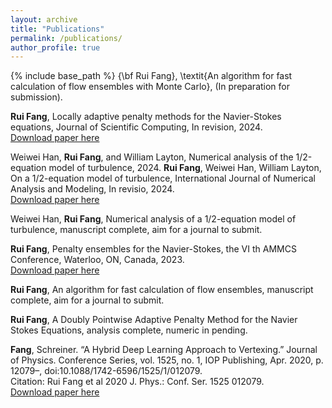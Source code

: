 ```yaml
---
layout: archive
title: "Publications"
permalink: /publications/
author_profile: true
---
```

{% include base_path %}
{\bf Rui Fang}, \textit{An algorithm for fast calculation of flow ensembles with Monte Carlo}, (In preparation for submission).

**Rui Fang**, Locally adaptive penalty methods for the Navier-Stokes equations, Journal of Scientific Computing, In revision, 2024. <br />
[Download paper here](
 [https://arxiv.org/abs/2309.03358](https://arxiv.org/abs/2404.11712)
)

Weiwei Han, **Rui Fang**, and William Layton, Numerical analysis of the 1/2-equation model of turbulence, 2024.
**Rui Fang**, Weiwei Han, William Layton, On a 1/2-equation model of turbulence, International Journal of Numerical Analysis and Modeling, In revisio, 2024. <br />
[Download paper here](
 https://arxiv.org/abs/2309.03358
)

Weiwei Han, **Rui Fang**, Numerical analysis of a 1/2-equation model of turbulence, manuscript complete, aim for a journal to submit.

**Rui Fang**, Penalty ensembles for the Navier-Stokes, the VI th AMMCS Conference, Waterloo, ON,
Canada, 2023.  <br />
[Download paper here](
https://arxiv.org/abs/2309.12870
)

**Rui Fang**, An algorithm for fast calculation of flow ensembles, manuscript complete, aim for a journal to submit.

**Rui Fang**, A Doubly Pointwise Adaptive Penalty Method for the Navier Stokes Equations, analysis complete, numeric in pending.
   	
**Fang**, Schreiner. “A Hybrid Deep Learning Approach to Vertexing.” Journal of Physics. Conference Series,
vol. 1525, no. 1, IOP Publishing, Apr. 2020, p. 12079–, doi:10.1088/1742-6596/1525/1/012079. <br />
Citation: Rui Fang et al 2020 J. Phys.: Conf. Ser. 1525 012079. <br />
[Download paper here](
https://doi.org/10.1088/1742-6596/1525/1/012079
)
